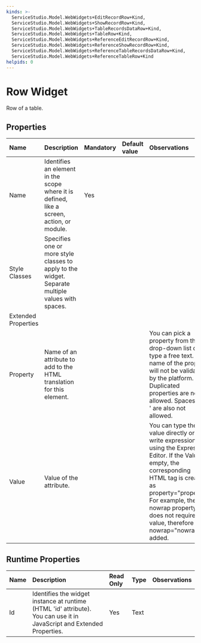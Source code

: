 ```yaml
---
kinds: >-
  ServiceStudio.Model.WebWidgets+EditRecordRow+Kind,
  ServiceStudio.Model.WebWidgets+ShowRecordRow+Kind,
  ServiceStudio.Model.WebWidgets+TableRecordsDataRow+Kind,
  ServiceStudio.Model.WebWidgets+TableRow+Kind,
  ServiceStudio.Model.WebWidgets+ReferenceEditRecordRow+Kind,
  ServiceStudio.Model.WebWidgets+ReferenceShowRecordRow+Kind,
  ServiceStudio.Model.WebWidgets+ReferenceTableRecordsDataRow+Kind,
  ServiceStudio.Model.WebWidgets+ReferenceTableRow+Kind
helpids: 0
---
```


# Row Widget

Row of a table.

## Properties

| Name | Description | Mandatory | Default value | Observations |
| :--- | :--- | :--- | :--- | :--- |
| Name | Identifies an element in the scope where it is defined, like a screen, action, or module. | Yes |  |  |
| Style Classes | Specifies one or more style classes to apply to the widget. Separate multiple values with spaces. |  |  |  |
| Extended Properties |  |  |  |  |
| Property | Name of an attribute to add to the HTML translation for this element. |  |  | You can pick a property from the drop-down list or type a free text. The name of the property will not be validated by the platform.  Duplicated properties are not allowed. Spaces, " or ' are also not allowed. |
| Value | Value of the attribute. |  |  | You can type the value directly or write expressions using the Expression Editor.  If the Value is empty, the corresponding HTML tag is created as property="property". For example, the nowrap property does not require a value, therefore nowrap="nowrap" is added. |

## Runtime Properties

| Name | Description | Read Only | Type | Observations |
| :--- | :--- | :--- | :--- | :--- |
| Id | Identifies the widget instance at runtime \(HTML 'id' attribute\). You can use it in JavaScript and Extended Properties. | Yes | Text |  |

